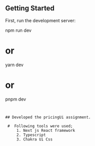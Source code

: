 
## Getting Started

First, run the development server:


npm run dev
# or
yarn dev
# or
pnpm dev
```


## Developed the pricingUi assignment.

 #  Following tools were used;
     1. Next js React framework 
     2. Typescript
     3. Chakra Ui Css